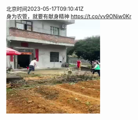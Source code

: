 北京时间2023-05-17T09:10:41Z<br>身为农管，就要有献身精神 https://t.co/vv9ONiw0Kr<br><img src='/temp/2023/1658641152529285120_0.jpg' width='250' height='250'><br>